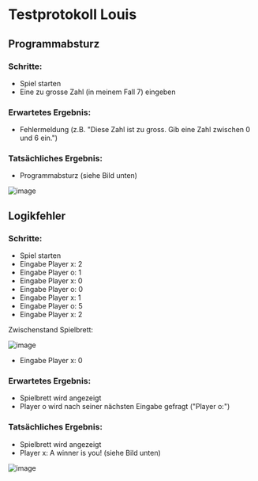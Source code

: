 # Testprotokoll Louis

## Programmabsturz
### Schritte:
- Spiel starten
- Eine zu grosse Zahl (in meinem Fall 7) eingeben

### Erwartetes Ergebnis:
- Fehlermeldung (z.B. "Diese Zahl ist zu gross. Gib eine Zahl zwischen 0 und 6 ein.")

### Tatsächliches Ergebnis:
- Programmabsturz (siehe Bild unten)

![image](https://github.com/user-attachments/assets/41312c3d-431f-4562-8e28-518f0117565f)

## Logikfehler
### Schritte:
- Spiel starten
- Eingabe Player x: 2
- Eingabe Player o: 1
- Eingabe Player x: 0
- Eingabe Player o: 0
- Eingabe Player x: 1
- Eingabe Player o: 5
- Eingabe Player x: 2

Zwischenstand Spielbrett:

![image](https://github.com/user-attachments/assets/7edf4c24-3d4d-4525-9744-ec5949300075)

- Eingabe Player x: 0

  
### Erwartetes Ergebnis:
- Spielbrett wird angezeigt
- Player o wird nach seiner nächsten Eingabe gefragt ("Player o:")

### Tatsächliches Ergebnis:
- Spielbrett wird angezeigt
- Player x: A winner is you! (siehe Bild unten)

![image](https://github.com/user-attachments/assets/973a0066-4d67-404c-b146-3f5768517575)
